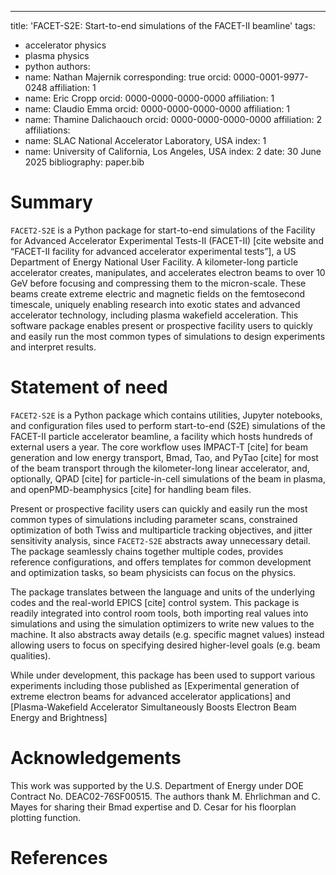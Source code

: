 ---
title: 'FACET-S2E: Start-to-end simulations of the FACET-II beamline'
tags:
  - accelerator physics
  - plasma physics
  - python
authors:
  - name: Nathan Majernik
    corresponding: true
    orcid: 0000-0001-9977-0248
    affiliation: 1
  - name: Eric Cropp
    orcid: 0000-0000-0000-0000
    affiliation: 1
  - name: Claudio Emma
    orcid: 0000-0000-0000-0000
    affiliation: 1
  - name: Thamine Dalichaouch
    orcid: 0000-0000-0000-0000
    affiliation: 2             
affiliations:
 - name: SLAC National Accelerator Laboratory, USA
   index: 1
 - name: University of California, Los Angeles, USA
   index: 2
date: 30 June 2025
bibliography: paper.bib



# Summary

`FACET2-S2E` is a Python package for start-to-end simulations of the Facility for Advanced Accelerator Experimental Tests-II (FACET-II) [cite website and “FACET-II facility for advanced accelerator experimental tests”], a US Department of Energy National User Facility. A kilometer-long particle accelerator creates, manipulates, and accelerates electron beams to over 10 GeV before focusing and compressing them to the micron-scale. These beams create extreme electric and magnetic fields on the femtosecond timescale, uniquely enabling research into exotic states and advanced accelerator technology, including plasma wakefield acceleration. This software package enables present or prospective facility users to quickly and easily run the most common types of simulations to design experiments and interpret results.


# Statement of need

`FACET2-S2E` is a Python package which contains utilities, Jupyter notebooks, and configuration files used to perform start-to-end (S2E) simulations of the FACET-II particle accelerator beamline, a facility which hosts hundreds of external users a year. The core workflow uses IMPACT-T [cite] for beam generation and low energy transport, Bmad, Tao, and PyTao [cite] for most of the beam transport through the kilometer-long linear accelerator, and, optionally, QPAD [cite] for particle-in-cell simulations of the beam in plasma, and openPMD-beamphysics [cite] for handling beam files. 

Present or prospective facility users can quickly and easily run the most common types of simulations including parameter scans, constrained optimization of both Twiss and multiparticle tracking objectives, and jitter sensitivity analysis, since `FACET2-S2E` abstracts away unnecessary detail. The package seamlessly chains together multiple codes, provides reference configurations, and offers templates for common development and optimization tasks, so beam physicists can focus on the physics.

The package translates between the language and units of the underlying codes and the real-world EPICS [cite] control system. This package is readily integrated into control room tools, both importing real values into simulations and using the simulation optimizers to write new values to the machine. It also abstracts away details (e.g. specific magnet values) instead allowing users to focus on specifying desired higher-level goals (e.g. beam qualities).

While under development, this package has been used to support various experiments including those published as [Experimental generation of extreme electron beams for advanced accelerator applications] and [Plasma-Wakefield Accelerator Simultaneously Boosts Electron Beam Energy and Brightness]


# Acknowledgements

This work was supported by the U.S. Department of Energy under DOE Contract No. DEAC02-76SF00515. The authors thank M. Ehrlichman and C. Mayes for sharing their Bmad expertise and D. Cesar for his floorplan plotting function.

# References


